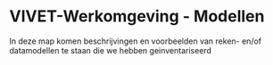 # VIVET-Werkomgeving - Modellen

In deze map komen beschrijvingen en voorbeelden van reken- en/of datamodellen te staan die we hebben geinventariseerd